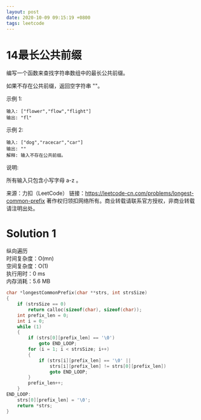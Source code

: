 ```yaml
---
layout: post
date: 2020-10-09 09:15:19 +0800
tags: leetcode
---
```


# 14最长公共前缀

编写一个函数来查找字符串数组中的最长公共前缀。

如果不存在公共前缀，返回空字符串 ""。

示例 1:
```
输入: ["flower","flow","flight"]
输出: "fl"
```
示例 2:
```
输入: ["dog","racecar","car"]
输出: ""
解释: 输入不存在公共前缀。
```
说明:

所有输入只包含小写字母 a-z 。

来源：力扣（LeetCode）
链接：https://leetcode-cn.com/problems/longest-common-prefix
著作权归领扣网络所有。商业转载请联系官方授权，非商业转载请注明出处。

# Solution 1
纵向遍历  
时间复杂度：O(mn)  
空间复杂度：O(1)  
执行用时：0 ms  
内存消耗：5.6 MB  
``` c
char *longestCommonPrefix(char **strs, int strsSize)
{
    if (strsSize == 0)
        return calloc(sizeof(char), sizeof(char));
    int prefix_len = 0;
    int i = 0;
    while (1)
    {
        if (strs[0][prefix_len] == '\0')
            goto END_LOOP;
        for (i = 1; i < strsSize; i++)
        {
            if (strs[i][prefix_len] == '\0' ||
                strs[i][prefix_len] != strs[0][prefix_len])
                goto END_LOOP;
        }
        prefix_len++;
    }
END_LOOP:
    strs[0][prefix_len] = '\0';
    return *strs;
}
```